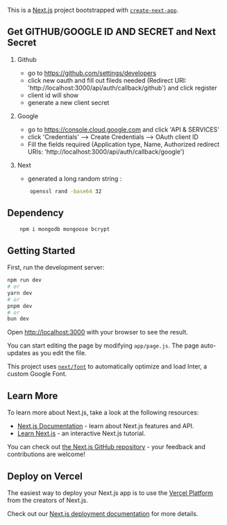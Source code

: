 This is a [Next.js](https://nextjs.org/) project bootstrapped with [`create-next-app`](https://github.com/vercel/next.js/tree/canary/packages/create-next-app).

## Get GITHUB/GOOGLE ID AND SECRET and Next Secret

1. Github

    - go to https://github.com/settings/developers
    - click new oauth and fill out fileds needed (Redirect URI: 'http://localhost:3000/api/auth/callback/github') and click register
    - client id will show
    - generate a new client secret

2. Google

    - go to https://console.cloud.google.com and click 'API & SERVICES'
    - click 'Credentials' --> Create Credentials --> OAuth client ID
    - Fill the fields required (Application type, Name, Authorized redirect URIs: 'http://localhost:3000/api/auth/callback/google')

3. Next
    - generated a long random string :
    ```bash
        openssl rand -base64 32
    ```

## Dependency

```bash
    npm i mongodb mongoose bcrypt
```

## Getting Started

First, run the development server:

```bash
npm run dev
# or
yarn dev
# or
pnpm dev
# or
bun dev
```

Open [http://localhost:3000](http://localhost:3000) with your browser to see the result.

You can start editing the page by modifying `app/page.js`. The page auto-updates as you edit the file.

This project uses [`next/font`](https://nextjs.org/docs/basic-features/font-optimization) to automatically optimize and load Inter, a custom Google Font.

## Learn More

To learn more about Next.js, take a look at the following resources:

-   [Next.js Documentation](https://nextjs.org/docs) - learn about Next.js features and API.
-   [Learn Next.js](https://nextjs.org/learn) - an interactive Next.js tutorial.

You can check out [the Next.js GitHub repository](https://github.com/vercel/next.js/) - your feedback and contributions are welcome!

## Deploy on Vercel

The easiest way to deploy your Next.js app is to use the [Vercel Platform](https://vercel.com/new?utm_medium=default-template&filter=next.js&utm_source=create-next-app&utm_campaign=create-next-app-readme) from the creators of Next.js.

Check out our [Next.js deployment documentation](https://nextjs.org/docs/deployment) for more details.
